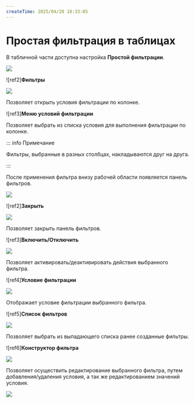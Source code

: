 ```yaml
---
createTime: 2025/04/20 18:33:05
---
```

# Простая фильтрация в таблицах

В табличной части доступна настройка **Простой фильтрации**.

![](../../../assets/specification/Aspose.Words.83ab1c44-6b28-430a-a5f2-4d9e6ba1abd4.078.png)

![ref2]**Фильтры**

![](../../../assets/specification/Aspose.Words.83ab1c44-6b28-430a-a5f2-4d9e6ba1abd4.079.png)

Позволяет открыть условия фильтрации по колонке.

![ref3]**Меню условий фильтрации**

Позволяет выбрать из списка условия для выполнения фильтрации по колонке.

::: info Примечание

Фильтры, выбранные в разных столбцах, накладываются друг на друга.

:::

После применения фильтра внизу рабочей области появляется панель фильтров.

![](../../../assets/specification/Aspose.Words.83ab1c44-6b28-430a-a5f2-4d9e6ba1abd4.080.png)

![ref2]**Закрыть**

![](../../../assets/specification/Aspose.Words.83ab1c44-6b28-430a-a5f2-4d9e6ba1abd4.081.png)

Позволяет закрыть панель фильтров.

![ref3]**Включить/Отключить**

![](../../../assets/specification/Aspose.Words.83ab1c44-6b28-430a-a5f2-4d9e6ba1abd4.082.png)

Позволяет активировать/деактивировать действия выбранного фильтра.

![ref4]**Условие фильтрации**

![](../../../assets/specification/Aspose.Words.83ab1c44-6b28-430a-a5f2-4d9e6ba1abd4.083.png)

Отображает условие фильтрации выбранного фильтра.

![ref5]**Список фильтров**

![](../../../assets/specification/Aspose.Words.83ab1c44-6b28-430a-a5f2-4d9e6ba1abd4.084.png)

Позволяет выбрать из выпадающего списка ранее созданные фильтры.

![ref6]**Конструктор фильтра**

![](../../../assets/specification/Aspose.Words.83ab1c44-6b28-430a-a5f2-4d9e6ba1abd4.085.png)

Позволяет осуществить редактирование выбранного фильтра, путем добавления/удаления условия, а так же редактированием значений условия.

![](../../../assets/specification/Aspose.Words.83ab1c44-6b28-430a-a5f2-4d9e6ba1abd4.086.png)